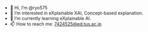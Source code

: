 - 👋 Hi, I’m @ryo575
- 👀 I’m interested in eXplainable XAI, Concept-based explanation.
- 🌱 I’m currently learning eXplainable AI.
- 📫 How to reach me: 7424525@ed.tus.ac.jp

<!---
ryo575/ryo575 is a ✨ special ✨ repository because its `README.md` (this file) appears on your GitHub profile.
You can click the Preview link to take a look at your changes.
--->
